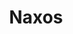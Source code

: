 ---
image: /images/places/place5.jpg
alt: "Images"
img: "/images/places/place/place-big.jpg"
center_name: "Places"
title: "Naxos"
weight: "500"
size: "3"
display: "display"
---